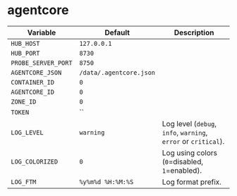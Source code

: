 # agentcore

Variable            | Default                       | Description
------------------- | ----------------------------- | ------------
`HUB_HOST`          | `127.0.0.1`                   |
`HUB_PORT`          | `8730`                        |
`PROBE_SERVER_PORT` | `8750`                        |
`AGENTCORE_JSON`    | `/data/.agentcore.json`       |
`CONTAINER_ID`      | `0`                           |
`AGENTCORE_ID`      | `0`                           |
`ZONE_ID`           | `0`                           |
`TOKEN`             | ``                            |
`LOG_LEVEL`         | `warning`                     | Log level (`debug`, `info`, `warning`, `error` or `critical`).
`LOG_COLORIZED`     | `0`                           | Log using colors (`0`=disabled, `1`=enabled).
`LOG_FTM`           | `%y%m%d %H:%M:%S`             | Log format prefix.
